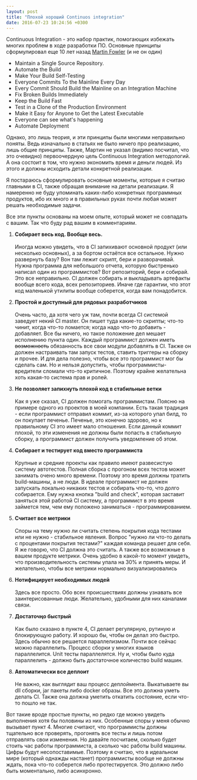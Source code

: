 ```yaml
---
layout: post
title: "Плохой хороший Continuos integration"
date: 2016-07-23 10:24:56 +0300
---
```


Continuous Integration - это набор практик, помогающих избежать многих проблем в ходе разработки ПО.
Основные принципы сформулировал еще 10 лет назад [Martin Fowler](http://martinfowler.com/articles/continuousIntegration.html) (и не он один)

+ Maintain a Single Source Repository.
+ Automate the Build
+ Make Your Build Self-Testing
+ Everyone Commits To the Mainline Every Day
+ Every Commit Should Build the Mainline on an Integration Machine
+ Fix Broken Builds Immediately
+ Keep the Build Fast
+ Test in a Clone of the Production Environment
+ Make it Easy for Anyone to Get the Latest Executable
+ Everyone can see what's happening
+ Automate Deployment

Однако, это лишь теория, и эти принципы были многими неправильно поняты. Ведь изначально в статьях не было ничего про реализацию, лишь общие принципы. Также, Мартин не указал (видимо посчитал, что это очевидно) первоочердную цель Continuous Integration методологий. А она состоит в том, что нужно экономить время и деньги людей. Из этого и должны исходить детали конкретной реализации.

Я постараюсь сформулировать основные моменты, которые я считаю главными в CI, также обращая внимание на детали реализации. Я намеренно не буду упоминать каких-либо конкретных программных продуктов, ибо их много и в правильных руках почти любая может решать необходимые задачи.

Все эти пункты основаны на моем опыте, который может не совпадать с вашим. Так что буду рад вашим в комментариям.

<!--more-->

1. **Собирает весь код. Вообще весь.** <br><br>
Иногда можно увидеть, что в CI запихивают основной продукт (или несколько основных), а за бортом остаётся все остальное.
Нужно развернуть базу? Вон там лежит скрипт, бери и разворачивай.
Нужна программа для небольшого отчета, которую быстренько написал один из программистов? Вот репозиторий, бери и собирай.
Это все неправильно. CI должен собирать и выкладывать артефакты вообще всего кода, всех репозиториев. Иначе где гарантии, что этот код маленькой утилиты вообще соберется, когда вам понадобится.

2. **Простой и доступный для рядовых разработчиков** <br><br>
Очень часто, да хотя чего уж там, почти всегда CI системой заведует некий CI master. Он пишет туда какие-то скрипты; что-то чинит, когда что-то ломается; когда надо что-то добавить - добавляет. Все бы ничего, но такое положение дел мешает исполнению пункта один. Каждый программист должен иметь ~~возможность~~ обязанность все свои модули добавлять в CI. Также он должен настраивать там запуск тестов, ставить триггеры на сборку и прочее. И для дела полезно, чтобы все это программист мог бы сделать сам.
Но и нельзя допустить, чтобы программисты-вредители сломали что-то критичное. Поэтому крайне желательна хоть какая-то система прав и ролей.

3. **Не позволяет запихнуть плохой код в стабильные ветки** <br><br>
Как я уже сказал, CI должен помогать программистам.
Поясню на примере одного из проектов в моей компании. Есть такая традиция - если программист отправил коммит, из-за которого упал билд, то он покупает печенье. Печенье, это конечно здорово, но к правильному CI это имеет мало отношения. Если данный коммит плохой, то эти изменения не должны были попасть в стабильную сборку, а программист должен получить уведомление об этом.

4. **Собирает и тестирует код вместо программиста** <br><br>
Крупные и средние проекты как правило имеют развесистую систему автотестов. Полная сборка с прогоном всех тестов может занимать очено много времени. Поэтому это время должны тратить build-машины, а не люди. В идеале программист не должен запускать локально никаких тестов и собирать что-то, что долго собирается. Ему нужна кнопка "build and check", которая заставит заняться этой работой CI систему, а программист в это время займется тем, чем ему положено заниматься - программированием.

5. **Считает все метрики** <br><br>
Споры на тему нужно ли считать степень покрытия кода тестами или не нужно - стабильное явления. Вопрос "нужно ли что-то делать с процентами покрытия тестами?" каждая команда решает для себя. Я же говорю, что CI должна это считать. А также все возможные в вашем продукте метрики. 
Очень удобно в какой-то момент увидеть, что производительность системы упала на 30% и принять меры. И желательно, чтобы все метрики нормально визуализировались

5. **Нотифицирует необходимых людей** <br><br>
Здесь все просто. Обо всех происшествиях должны узнавать все заинтерисованные люди. Желательно, удобными для них каналами связи.

6. **Достаточңо быстрый** <br><br>
Как было сказано в пункте 4, CI делает регулярную, рутиную и блокирующую работу. И хорошо бы, чтобы он делал это быстро.
Здесь обычно все решается параллелизмом. Почти все сейчас можно параллелить. Процесс сборки у многих языков параллелится. Unit тесты параллелятся. Ну и, чтобы было куда параллелить - должно быть достаточное количество build машин.

8. **Автоматически все деплоит** <br><br>
Не важно, как выглядит ваш процесс деплоймента. Выкатываете вы dll сборки, jar пакеты либо docker образы. Все это должна уметь делать CI. Также она должна уметить откатить состояние, если что-то пошло не так.


Вот такие вроде простые пункты, но редко где можно увидеть выполнения хотя бы половины из них. Особенные споры у меня обычно вызывает пункт 4. Многие считают, что программисты должны тщательно все проверять, прогонять все тесты и лишь потом отправлять свои изменения. Но давайте посчитаем, сколько будет стоить час работы программиста, а сколько час работы build машины. Цифры будут несопоставимые. Поэтому я считаю, что в идеальном мире (который однажды настанет) программисты вообще не должны ждать, пока что-то соберется либо протестируется. Это должно либо быть моментально, либо асинхронно.